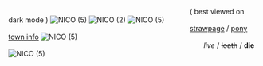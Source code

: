                           ( best viewed on dark mode )
![NICO (5)](https://github.com/user-attachments/assets/64f90c10-9f0c-4016-be40-104f87c577f1)
![NICO (2)](https://github.com/user-attachments/assets/54b93879-031a-4b16-95f8-4e35aaa1e917)
![NICO (5)](https://github.com/user-attachments/assets/5a94432b-f927-4343-bfa3-433d138330e5)
                          [strawpage](https://keithaustin.straw.page/) / [pony town info](https://1nicodiangelo.straw.page/)
![NICO (5)](https://github.com/user-attachments/assets/ba1f8b49-218c-4775-ae4d-e4094317e75c)
                            *live* / ~~loath~~ / **die**
![NICO (5)](https://github.com/user-attachments/assets/1f563815-bca0-467b-850a-59787c2520e1)
